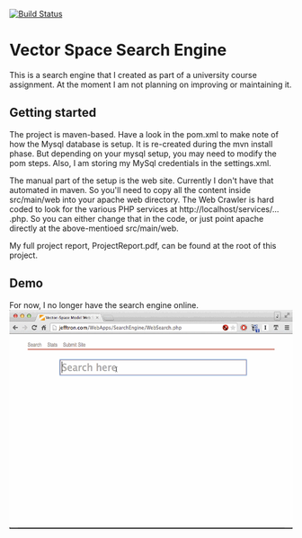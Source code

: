 [![Build Status](https://travis-ci.org/jeffwmair/searchengine.svg?branch=v2)](https://travis-ci.org/jeffwmair/searchengine)

# Vector Space Search Engine

This is a search engine that I created as part of a university course assignment.  At the moment I am not planning on improving or maintaining it.

## Getting started

The project is maven-based.  Have a look in the pom.xml to make note of how the Mysql database is setup.  It is re-created during the mvn install phase.  But depending on your mysql setup, you may need to modify the pom steps.  Also, I am storing my MySql credentials in the settings.xml.

The manual part of the setup is the web site.  Currently I don't have that automated in maven.  So you'll need to copy all the content inside src/main/web into your apache web directory.  The Web Crawler is hard coded to look for the various PHP services at http://localhost/services/... .php.  So you can either change that in the code, or just point apache directly at the above-mentioed src/main/web.  

My full project report, ProjectReport.pdf, can be found at the root of this project. 

## Demo

For now, I no longer have the search engine online.
![Alt text](/SearchEngine.gif)

